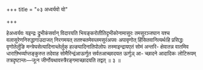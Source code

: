 +++
title = "०३ अध्वर्यवो यो"

+++

हेअध्वर्यवः यइन्द्रः द्रुभीकंसर्वान् विदारयति भियङ्करोतीतिदृभीकोनामासुरः तमसुरञ्जघान यश्च वलासुरेणनिरुद्धागाउदाजत् निरगमयत् ततश्चतमेवव्लमसुरंअपवः अपावृणोत् हिंसितवानित्यर्थःहि प्रसिद्धः वृणोतेर्लुङि मन्त्रेघसेत्यादिनाच्लेर्लुक् हल्ङ्यादिनातिपोलोपः तस्माइन्द्रायएतं सोमं अन्तरि- क्षेवातन्न वातमिव धाराफ़्भिर्व्याप्तङ्कुरुत तदेवाह सोमैरिन्द्रंआऊर्णुत सर्वतआच्छादयत ऊर्णुञ् आ- च्छादने आदादिकः लोटिरूपम् तत्रदृष्टान्तः—जूःन जीर्णोयथावस्त्रैरङ्गमाच्छादयति तद्वत् ॥ ३ ॥